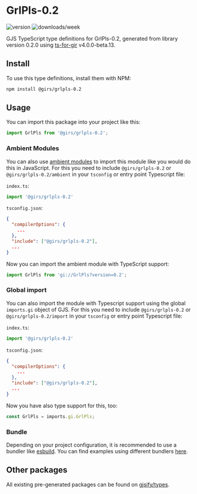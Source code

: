 
# GrlPls-0.2

![version](https://img.shields.io/npm/v/@girs/grlpls-0.2)
![downloads/week](https://img.shields.io/npm/dw/@girs/grlpls-0.2)


GJS TypeScript type definitions for GrlPls-0.2, generated from library version 0.2.0 using [ts-for-gir](https://github.com/gjsify/ts-for-gir) v4.0.0-beta.13.


## Install

To use this type definitions, install them with NPM:
```bash
npm install @girs/grlpls-0.2
```

## Usage

You can import this package into your project like this:
```ts
import GrlPls from '@girs/grlpls-0.2';
```

### Ambient Modules

You can also use [ambient modules](https://github.com/gjsify/ts-for-gir/tree/main/packages/cli#ambient-modules) to import this module like you would do this in JavaScript.
For this you need to include `@girs/grlpls-0.2` or `@girs/grlpls-0.2/ambient` in your `tsconfig` or entry point Typescript file:

`index.ts`:
```ts
import '@girs/grlpls-0.2'
```

`tsconfig.json`:
```json
{
  "compilerOptions": {
    ...
  },
  "include": ["@girs/grlpls-0.2"],
  ...
}
```

Now you can import the ambient module with TypeScript support: 

```ts
import GrlPls from 'gi://GrlPls?version=0.2';
```

### Global import

You can also import the module with Typescript support using the global `imports.gi` object of GJS.
For this you need to include `@girs/grlpls-0.2` or `@girs/grlpls-0.2/import` in your `tsconfig` or entry point Typescript file:

`index.ts`:
```ts
import '@girs/grlpls-0.2'
```

`tsconfig.json`:
```json
{
  "compilerOptions": {
    ...
  },
  "include": ["@girs/grlpls-0.2"],
  ...
}
```

Now you have also type support for this, too:

```ts
const GrlPls = imports.gi.GrlPls;
```

### Bundle

Depending on your project configuration, it is recommended to use a bundler like [esbuild](https://esbuild.github.io/). You can find examples using different bundlers [here](https://github.com/gjsify/ts-for-gir/tree/main/examples).

## Other packages

All existing pre-generated packages can be found on [gjsify/types](https://github.com/gjsify/types).

